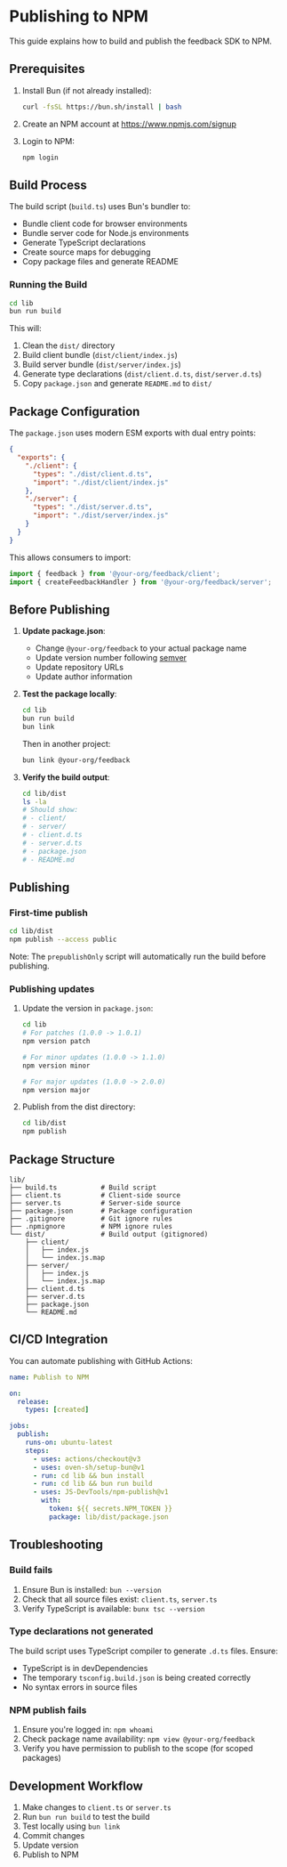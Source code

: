 # Publishing to NPM

This guide explains how to build and publish the feedback SDK to NPM.

## Prerequisites

1. Install Bun (if not already installed):
   ```bash
   curl -fsSL https://bun.sh/install | bash
   ```

2. Create an NPM account at https://www.npmjs.com/signup

3. Login to NPM:
   ```bash
   npm login
   ```

## Build Process

The build script (`build.ts`) uses Bun's bundler to:
- Bundle client code for browser environments
- Bundle server code for Node.js environments
- Generate TypeScript declarations
- Create source maps for debugging
- Copy package files and generate README

### Running the Build

```bash
cd lib
bun run build
```

This will:
1. Clean the `dist/` directory
2. Build client bundle (`dist/client/index.js`)
3. Build server bundle (`dist/server/index.js`)
4. Generate type declarations (`dist/client.d.ts`, `dist/server.d.ts`)
5. Copy `package.json` and generate `README.md` to `dist/`

## Package Configuration

The `package.json` uses modern ESM exports with dual entry points:

```json
{
  "exports": {
    "./client": {
      "types": "./dist/client.d.ts",
      "import": "./dist/client/index.js"
    },
    "./server": {
      "types": "./dist/server.d.ts",
      "import": "./dist/server/index.js"
    }
  }
}
```

This allows consumers to import:
```typescript
import { feedback } from '@your-org/feedback/client';
import { createFeedbackHandler } from '@your-org/feedback/server';
```

## Before Publishing

1. **Update package.json**:
   - Change `@your-org/feedback` to your actual package name
   - Update version number following [semver](https://semver.org/)
   - Update repository URLs
   - Update author information

2. **Test the package locally**:
   ```bash
   cd lib
   bun run build
   bun link
   ```
   
   Then in another project:
   ```bash
   bun link @your-org/feedback
   ```

3. **Verify the build output**:
   ```bash
   cd lib/dist
   ls -la
   # Should show:
   # - client/
   # - server/
   # - client.d.ts
   # - server.d.ts
   # - package.json
   # - README.md
   ```

## Publishing

### First-time publish

```bash
cd lib/dist
npm publish --access public
```

Note: The `prepublishOnly` script will automatically run the build before publishing.

### Publishing updates

1. Update the version in `package.json`:
   ```bash
   cd lib
   # For patches (1.0.0 -> 1.0.1)
   npm version patch
   
   # For minor updates (1.0.0 -> 1.1.0)
   npm version minor
   
   # For major updates (1.0.0 -> 2.0.0)
   npm version major
   ```

2. Publish from the dist directory:
   ```bash
   cd lib/dist
   npm publish
   ```

## Package Structure

```
lib/
├── build.ts           # Build script
├── client.ts          # Client-side source
├── server.ts          # Server-side source
├── package.json       # Package configuration
├── .gitignore         # Git ignore rules
├── .npmignore         # NPM ignore rules
└── dist/              # Build output (gitignored)
    ├── client/
    │   ├── index.js
    │   └── index.js.map
    ├── server/
    │   ├── index.js
    │   └── index.js.map
    ├── client.d.ts
    ├── server.d.ts
    ├── package.json
    └── README.md
```

## CI/CD Integration

You can automate publishing with GitHub Actions:

```yaml
name: Publish to NPM

on:
  release:
    types: [created]

jobs:
  publish:
    runs-on: ubuntu-latest
    steps:
      - uses: actions/checkout@v3
      - uses: oven-sh/setup-bun@v1
      - run: cd lib && bun install
      - run: cd lib && bun run build
      - uses: JS-DevTools/npm-publish@v1
        with:
          token: ${{ secrets.NPM_TOKEN }}
          package: lib/dist/package.json
```

## Troubleshooting

### Build fails

1. Ensure Bun is installed: `bun --version`
2. Check that all source files exist: `client.ts`, `server.ts`
3. Verify TypeScript is available: `bunx tsc --version`

### Type declarations not generated

The build script uses TypeScript compiler to generate `.d.ts` files. Ensure:
- TypeScript is in devDependencies
- The temporary `tsconfig.build.json` is being created correctly
- No syntax errors in source files

### NPM publish fails

1. Ensure you're logged in: `npm whoami`
2. Check package name availability: `npm view @your-org/feedback`
3. Verify you have permission to publish to the scope (for scoped packages)

## Development Workflow

1. Make changes to `client.ts` or `server.ts`
2. Run `bun run build` to test the build
3. Test locally using `bun link`
4. Commit changes
5. Update version
6. Publish to NPM

